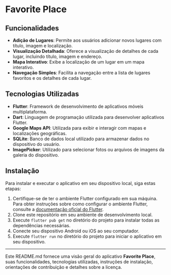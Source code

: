 # Favorite Place

## Funcionalidades

- **Adição de Lugares**: Permite aos usuários adicionar novos lugares com título, imagem e
  localização.
- **Visualização Detalhada**: Oferece a visualização de detalhes de cada lugar, incluindo título,
  imagem e endereço.
- **Mapa Interativo**: Exibe a localização de um lugar em um mapa interativo.
- **Navegação Simples**: Facilita a navegação entre a lista de lugares favoritos e os detalhes de
  cada lugar.

## Tecnologias Utilizadas

- **Flutter**: Framework de desenvolvimento de aplicativos móveis multiplataforma.
- **Dart**: Linguagem de programação utilizada para desenvolver aplicativos Flutter.
- **Google Maps API**: Utilizada para exibir e interagir com mapas e localizações geográficas.
- **SQLite**: Banco de dados local utilizado para armazenar dados no dispositivo do usuário.
- **ImagePicker**: Utilizado para selecionar fotos ou arquivos de imagens da galeria do dispositivo.

## Instalação

Para instalar e executar o aplicativo em seu dispositivo local, siga estas etapas:

1. Certifique-se de ter o ambiente Flutter configurado em sua máquina. Para obter instruções sobre
   como configurar o ambiente Flutter, consulte
   a [documentação oficial do Flutter](https://flutter.dev/docs/get-started/install).
2. Clone este repositório em seu ambiente de desenvolvimento local.
3. Execute `flutter pub get` no diretório do projeto para instalar todas as dependências
   necessárias.
4. Conecte seu dispositivo Android ou iOS ao seu computador.
5. Execute `flutter run` no diretório do projeto para iniciar o aplicativo em seu dispositivo.


---

Este README.md fornece uma visão geral do aplicativo **Favorite Place**, suas funcionalidades,
tecnologias utilizadas, instruções de instalação, orientações de contribuição e detalhes sobre a
licença.
